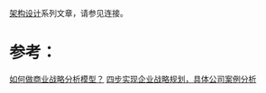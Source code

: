 [架构设计](https://www.jianshu.com/c/753debf1423d)系列文章，请参见连接。

# 参考：
[如何做商业战略分析模型？](https://zhuanlan.zhihu.com/p/66846954)
[四步实现企业战略规划，具体公司案例分析](https://zhuanlan.zhihu.com/p/58432339)
